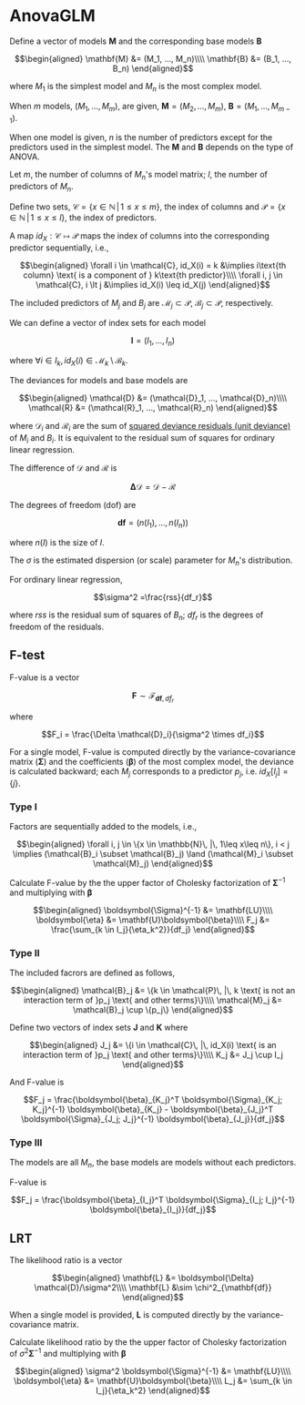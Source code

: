 
# AnovaGLM
Define a vector of models $\mathbf{M}$ and the corresponding base models $\mathbf{B}$
```math
\begin{aligned}
    \mathbf{M} &= (M_1, ..., M_n)\\\\
    \mathbf{B} &= (B_1, ..., B_n)
\end{aligned}
```
where $M_1$ is the simplest model and $M_n$ is the most complex model.

When $m$ models, $(M_1, ..., M_m)$, are given, $\mathbf{M} = (M_2, ..., M_m)$, $\mathbf{B} = (M_1, ..., M_{m-1})$. 

When one model is given, $n$ is the number of predictors except for the predictors used in the simplest model. The $\mathbf M$ and $\mathbf B$ depends on the type of ANOVA.

Let $m$, the number of columns of $M_n$'s model matrix; $l$, the number of predictors of $M_n$. 

Define two sets, $\mathcal{C} = \{x \in \mathbb{N}\, |\, 1 \leq x \leq m\}$, the index of columns and $\mathcal{P} = \{x \in \mathbb{N}\, |\, 1 \leq x \leq l\}$, the index of predictors.

A map $id_X: \mathcal{C} \mapsto \mathcal{P}$ maps the index of columns into the corresponding predictor sequentially, i.e., 
```math
\begin{aligned}
    \forall i \in \mathcal{C}, id_X(i) = k &\implies i\text{th column} \text{ is a component of } k\text{th predictor}\\\\
    \forall i, j \in \mathcal{C}, i \lt j &\implies id_X(i) \leq id_X(j)
\end{aligned}
```
The included predictors of $M_j$ and $B_j$ are $\mathcal{M}_j \subset \mathcal{P}$,  $\mathcal{B}_j \subset \mathcal{P}$, respectively.

We can define a vector of index sets for each model
```math
\mathbf{I} = (I_1, ..., I_n)
```
where $\forall i \in I_k, id_X(i) \in \mathcal{M}_k\setminus \mathcal{B}_k$.

The deviances for models and base models are
```math
\begin{aligned}
    \mathcal{D} &= (\mathcal{D}_1, ..., \mathcal{D}_n)\\\\
    \mathcal{R} &= (\mathcal{R}_1, ..., \mathcal{R}_n)
\end{aligned}
```
where $\mathcal{D}_i$ and $\mathcal{R}_i$ are the sum of [squared deviance residuals (unit deviance)](https://en.wikipedia.org/wiki/Deviance_(statistics)) of $M_i$ and $B_i$. 
It is equivalent to the residual sum of squares for ordinary linear regression.

The difference of $\mathcal{D}$ and $\mathcal{R}$ is
```math
\boldsymbol{\Delta} \mathcal{D} = \mathcal{D} - \mathcal{R}
```
The degrees of freedom (dof) are
```math
\mathbf{df} = (n(I_1), ..., n(I_n))
```
where $n(I)$ is the size of $I$.

The $\sigma$ is the estimated dispersion (or scale) parameter for $M_n$'s distribution.

For ordinary linear regression, 
```math
\sigma^2 =\frac{rss}{df_r}
```
where $rss$ is the residual sum of squares of $B_n$; $df_r$ is the degrees of freedom of the residuals.

## F-test
F-value is a vector
```math
\mathbf{F} \sim \mathcal{F}_{\mathbf{df}, df_r}
```
where 
```math
F_i = \frac{\Delta \mathcal{D}_i}{\sigma^2 \times df_i}
```
For a single model, F-value is computed directly by the variance-covariance matrix ($\boldsymbol \Sigma$) and the coefficients ($\boldsymbol \beta$) of the most complex model, the deviance is calculated backward; each $M_j$ corresponds to a predictor $p_j$, i.e. $id_X[I_j] = \{j\}$.
### Type I
Factors are sequentially added to the models, i.e., 
```math
\begin{aligned}
    \forall i, j \in \{x \in \mathbb{N}\, |\, 1\leq x\leq n\}, i < j \implies (\mathcal{B}_i \subset \mathcal{B}_j) \land (\mathcal{M}_i \subset \mathcal{M}_j)
\end{aligned}
```
Calculate F-value by the the upper factor of Cholesky factorization of $\boldsymbol \Sigma^{-1}$ and multiplying with $\boldsymbol \beta$
```math
\begin{aligned}
    \boldsymbol{\Sigma}^{-1} &= \mathbf{LU}\\\\
    \boldsymbol{\eta} &= \mathbf{U}\boldsymbol{\beta}\\\\
    F_j &= \frac{\sum_{k \in I_j}{\eta_k^2}}{df_j}
\end{aligned}
```
### Type II 
The included facrors are defined as follows,
```math
\begin{aligned}
    \mathcal{B}_j &= \{k \in \mathcal{P}\, |\, k \text{ is not an interaction term of }p_j \text{ and other terms}\}\\\\
    \mathcal{M}_j &= \mathcal{B}_j \cup \{p_j\}
\end{aligned}
```
Define two vectors of index sets $\mathbf J$ and $\mathbf K$ where 
```math
\begin{aligned}
    J_j &= \{i \in \mathcal{C}\, |\, id_X(i) \text{ is an interaction term of }p_j \text{ and other terms}\}\\\\
    K_j &= J_j \cup I_j
\end{aligned}
```
And F-value is
```math
F_j = \frac{\boldsymbol{\beta}_{K_j}^T \boldsymbol{\Sigma}_{K_j; K_j}^{-1} \boldsymbol{\beta}_{K_j} - \boldsymbol{\beta}_{J_j}^T \boldsymbol{\Sigma}_{J_j; J_j}^{-1} \boldsymbol{\beta}_{J_j}}{df_j}
```
### Type III
The models are all $M_n$, the base models are models without each predictors.  

F-value is
```math
F_j = \frac{\boldsymbol{\beta}_{I_j}^T \boldsymbol{\Sigma}_{I_j; I_j}^{-1} \boldsymbol{\beta}_{I_j}}{df_j}
```

## LRT
The likelihood ratio is a vector
```math
\begin{aligned} 
    \mathbf{L} &= \boldsymbol{\Delta} \mathcal{D}/\sigma^2\\\\
    \mathbf{L} &\sim \chi^2_{\mathbf{df}}
\end{aligned}
```
When a single model is provided, $\mathbf{L}$ is computed directly by the variance-covariance matrix.

Calculate likelihood ratio by the the upper factor of Cholesky factorization of $\sigma^2 \boldsymbol{\Sigma}^{-1}$ and multiplying with $\boldsymbol \beta$
```math
\begin{aligned}
    \sigma^2 \boldsymbol{\Sigma}^{-1} &= \mathbf{LU}\\\\
    \boldsymbol{\eta} &= \mathbf{U}\boldsymbol{\beta}\\\\
    L_j &= \sum_{k \in I_j}{\eta_k^2}
\end{aligned}
```